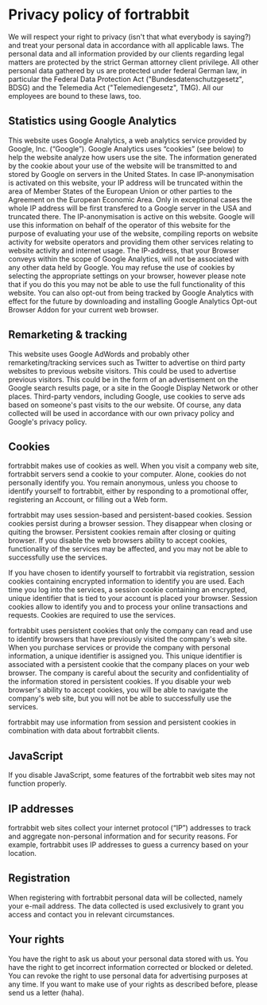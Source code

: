 Privacy policy of fortrabbit
============================

We will respect your right to privacy (isn't that what everybody is saying?) and treat your personal data in accordance with all applicable laws. The personal data and all information provided by our clients regarding legal matters are protected by the strict German attorney client privilege. All other personal data gathered by us are protected under federal German law, in particular the Federal Data Protection Act ("Bundesdatenschutzgesetz", BDSG) and the Telemedia Act ("Telemediengesetz", TMG). All our employees are bound to these laws, too.


Statistics using Google Analytics
---------------------------------

This website uses Google Analytics, a web analytics service provided by Google, Inc. (“Google”). Google Analytics uses “cookies” (see below) to help the website analyze how users use the site. The information generated by the cookie about your use of the website will be transmitted to and stored by Google on servers in the United States. In case IP-anonymisation is activated on this website, your IP address will be truncated within the area of Member States of the European Union or other parties to the Agreement on the European Economic Area. Only in exceptional cases the whole IP address will be first transfered to a Google server in the USA and truncated there. The IP-anonymisation is active on this website. Google will use this information on behalf of the operator of this website for the purpose of evaluating your use of the website, compiling reports on website activity for website operators and providing them other services relating to website activity and internet usage. The IP-address, that your Browser conveys within the scope of Google Analytics, will not be associated with any other data held by Google. You may refuse the use of cookies by selecting the appropriate settings on your browser, however please note that if you do this you may not be able to use the full functionality of this website. You can also opt-out from being tracked by Google Analytics with effect for the future by downloading and installing Google Analytics Opt-out Browser Addon for your current web browser.


Remarketing & tracking
----------------------

This website uses Google AdWords and probably other remarketing/tracking services such as Twitter to advertise on third party websites to previous website visitors. This could be used to advertise previous visitors. This could be in the form of an advertisement on the Google search results page, or a site in the Google Display Network or other places. Third-party vendors, including Google, use cookies to serve ads based on someone's past visits to the our website. Of course, any data collected will be used in accordance with our own privacy policy and Google's privacy policy.


Cookies
-------

fortrabbit makes use of cookies as well. When you visit a company web site, fortrabbit servers send a cookie to your computer. Alone, cookies do not personally identify you. You remain anonymous, unless you choose to identify yourself to fortrabbit, either by responding to a promotional offer, registering an Account, or filling out a Web form.

fortrabbit may uses session-based and persistent-based cookies. Session cookies persist during a browser session. They disappear when closing or quiting the browser. Persistent cookies remain after closing or quiting browser. If you disable the web browsers ability to accept cookies, functionality of the services may be affected, and you may not be able to successfully use the services. 

If you have chosen to identify yourself to fortrabbit via registration, session cookies containing encrypted information to identify you are used. Each time you log into the services, a session cookie containing an encrypted, unique identifier that is tied to your account is placed your browser. Session cookies allow to identify you and to process your online transactions and requests. Cookies are required to use the services.

fortrabbit uses persistent cookies that only the company can read and use to identify browsers that have previously visited the company's web site. When you purchase services or provide the company with personal information, a unique identifier is assigned you. This unique identifier is associated with a persistent cookie that the company places on your web browser. The company is careful about the security and confidentiality of the information stored in persistent cookies. If you disable your web browser's ability to accept cookies, you will be able to navigate the company's web site, but you will not be able to successfully use the services.

fortrabbit may use information from session and persistent cookies in combination with data about fortrabbit clients.


JavaScript
----------

If you disable JavaScript, some features of the fortrabbit web sites may not function properly.



IP addresses
------------

fortrabbit web sites collect your internet protocol (“IP”) addresses to track and aggregate non-personal information and for security reasons. For example, fortrabbit uses IP addresses to guess a currency based on your location.


Registration
------------

When registering with fortrabbit personal data will be collected, namely your e-mail address. The data collected is used exclusively to grant you access and contact you in relevant circumstances.



Your rights
-----------

You have the right to ask us about your personal data stored with us. You have the right to get incorrect information corrected or blocked or deleted. You can revoke the right to use personal data for advertising purposes at any time. If you want to make use of your rights as described before, please send us a letter (haha).